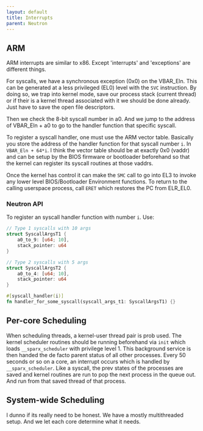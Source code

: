 ```yaml
---
layout: default
title: Interrupts
parent: Neutron
---
```


## ARM

ARM interrupts are similar to x86. Except 'interrupts' and 'exceptions' are different things.

For syscalls, we have a synchronous exception (0x0) on the VBAR_Eln. This can be generated at a less privileged (EL0) level with the `SVC` instruction.
By doing so, we trap into kernel mode, save our process stack (current thread) or if their is a kernel thread associated with it we should be done already. Just have to save the open file descriptors.

Then we check the 8-bit syscall number in a0. And we jump to the address of VBAR_Eln + a0 to go to the handler function that specific syscall.

To register a syscall handler, one must use the ARM vector table. Basically you store the address of the handler function for that syscall number `i`. In `VBAR_Eln + 64*i`. I think the vector table should be at exactly 0x0 (vaddr) and can be setup by the BIOS firmware or bootloader beforehand so that the kernel can register its syscall routines at those vaddrs.

Once the kernel has control it can make the `SMC` call to go into EL3 to invoke any lower level BIOS/Bootloader Environment functions.
To return to the calling userspace process, call `ERET` which restores the PC from ELR_EL0.

### Neutron API

To register an syscall handler function with number `i`. Use:

```rust
// Type 1 syscalls with 10 args
struct SyscallArgsT1 {
    a0_to_9: [u64; 10],
    stack_pointer: u64
}

// Type 2 syscalls with 5 args
struct SyscallArgsT2 {
    a0_to_4: [u64; 10],
    stack_pointer: u64
}

#[syscall_handler(i)]
fn handler_for_some_syscall(syscall_args_t1: SyscallArgsT1) {}
```

## Per-core Scheduling

When scheduling threads, a kernel-user thread pair is prob used. The kernel scheduler routines should be running beforehand via `init` which loads `__sparx_scheduler` with privilege level 1. This background service is then handed the de facto parent status of all other processes. Every 50 seconds or so on a core, an interrupt occurs which is handled by `__sparx_scheduler`. Like a syscall, the prev states of the processes are saved and kernel routines are run to pop the next process in the queue out. And run from that saved thread of that process.

## System-wide Scheduling

I dunno if its really need to be honest. We have a mostly multithreaded setup. And we let each core determine what it needs.
